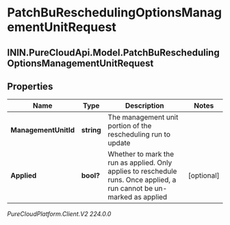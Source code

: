 # PatchBuReschedulingOptionsManagementUnitRequest

## ININ.PureCloudApi.Model.PatchBuReschedulingOptionsManagementUnitRequest

## Properties

|Name | Type | Description | Notes|
|------------ | ------------- | ------------- | -------------|
| **ManagementUnitId** | **string** | The management unit portion of the rescheduling run to update | |
| **Applied** | **bool?** | Whether to mark the run as applied.  Only applies to reschedule runs.  Once applied, a run cannot be un-marked as applied | [optional] |



_PureCloudPlatform.Client.V2 224.0.0_
